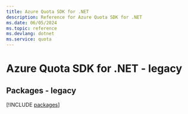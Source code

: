 ```yaml
---
title: Azure Quota SDK for .NET
description: Reference for Azure Quota SDK for .NET
ms.date: 06/05/2024
ms.topic: reference
ms.devlang: dotnet
ms.service: quota
---
```

# Azure Quota SDK for .NET - legacy
## Packages - legacy
[!INCLUDE [packages](quota-index.md)]